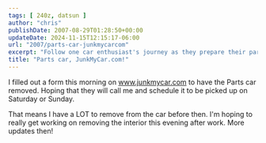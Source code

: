 ```yaml
---
tags: [ 240z, datsun ]
author: "chris"
publishDate: 2007-08-29T01:28:50+00:00
updateDate: 2024-11-15T12:15:17-06:00
url: "2007/parts-car-junkmycarcom"
excerpt: "Follow one car enthusiast's journey as they prepare their parts car for removal, detailing the labor-intensive process of interior stripping."
title: "Parts car, JunkMyCar.com!"
---
```


I filled out a form this morning on www.junkmycar.com to have the Parts car removed. Hoping that they will call me and schedule it to be picked up on Saturday or Sunday.

That means I have a LOT to remove from the car before then. I'm hoping to really get working on removing the interior this evening after work. More updates then!
